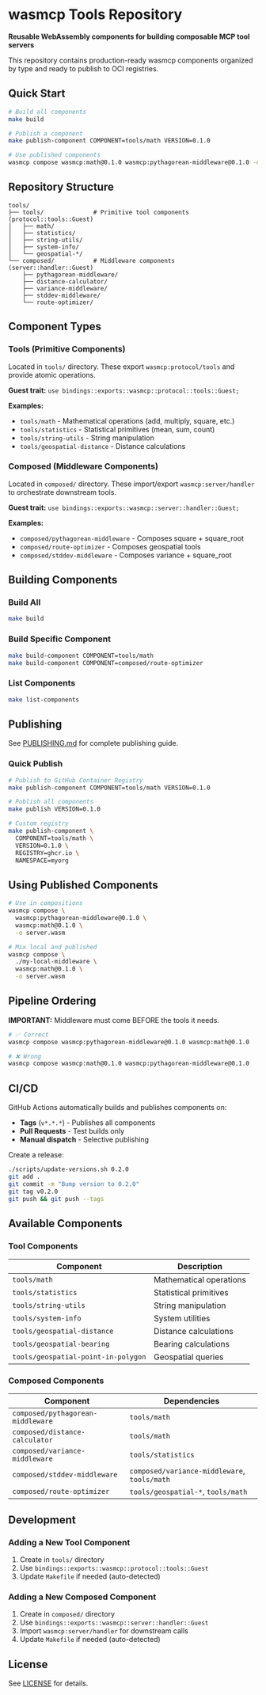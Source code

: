 # wasmcp Tools Repository

**Reusable WebAssembly components for building composable MCP tool servers**

This repository contains production-ready wasmcp components organized by type and ready to publish to OCI registries.

## Quick Start

```bash
# Build all components
make build

# Publish a component
make publish-component COMPONENT=tools/math VERSION=0.1.0

# Use published components
wasmcp compose wasmcp:math@0.1.0 wasmcp:pythagorean-middleware@0.1.0 -o server.wasm
```

## Repository Structure

```
tools/
├── tools/              # Primitive tool components (protocol::tools::Guest)
│   ├── math/
│   ├── statistics/
│   ├── string-utils/
│   ├── system-info/
│   └── geospatial-*/
└── composed/           # Middleware components (server::handler::Guest)
    ├── pythagorean-middleware/
    ├── distance-calculator/
    ├── variance-middleware/
    ├── stddev-middleware/
    └── route-optimizer/
```

## Component Types

### Tools (Primitive Components)

Located in `tools/` directory. These export `wasmcp:protocol/tools` and provide atomic operations.

**Guest trait:** `use bindings::exports::wasmcp::protocol::tools::Guest;`

**Examples:**
- `tools/math` - Mathematical operations (add, multiply, square, etc.)
- `tools/statistics` - Statistical primitives (mean, sum, count)
- `tools/string-utils` - String manipulation
- `tools/geospatial-distance` - Distance calculations

### Composed (Middleware Components)

Located in `composed/` directory. These import/export `wasmcp:server/handler` to orchestrate downstream tools.

**Guest trait:** `use bindings::exports::wasmcp::server::handler::Guest;`

**Examples:**
- `composed/pythagorean-middleware` - Composes square + square_root
- `composed/route-optimizer` - Composes geospatial tools
- `composed/stddev-middleware` - Composes variance + square_root

## Building Components

### Build All

```bash
make build
```

### Build Specific Component

```bash
make build-component COMPONENT=tools/math
make build-component COMPONENT=composed/route-optimizer
```

### List Components

```bash
make list-components
```

## Publishing

See [PUBLISHING.md](PUBLISHING.md) for complete publishing guide.

### Quick Publish

```bash
# Publish to GitHub Container Registry
make publish-component COMPONENT=tools/math VERSION=0.1.0

# Publish all components
make publish VERSION=0.1.0

# Custom registry
make publish-component \
  COMPONENT=tools/math \
  VERSION=0.1.0 \
  REGISTRY=ghcr.io \
  NAMESPACE=myorg
```

## Using Published Components

```bash
# Use in compositions
wasmcp compose \
  wasmcp:pythagorean-middleware@0.1.0 \
  wasmcp:math@0.1.0 \
  -o server.wasm

# Mix local and published
wasmcp compose \
  ./my-local-middleware \
  wasmcp:math@0.1.0 \
  -o server.wasm
```

## Pipeline Ordering

**IMPORTANT:** Middleware must come BEFORE the tools it needs.

```bash
# ✅ Correct
wasmcp compose wasmcp:pythagorean-middleware@0.1.0 wasmcp:math@0.1.0

# ❌ Wrong
wasmcp compose wasmcp:math@0.1.0 wasmcp:pythagorean-middleware@0.1.0
```

## CI/CD

GitHub Actions automatically builds and publishes components on:
- **Tags** (`v*.*.*`) - Publishes all components
- **Pull Requests** - Test builds only
- **Manual dispatch** - Selective publishing

Create a release:

```bash
./scripts/update-versions.sh 0.2.0
git add .
git commit -m "Bump version to 0.2.0"
git tag v0.2.0
git push && git push --tags
```

## Available Components

### Tool Components

| Component | Description |
|-----------|-------------|
| `tools/math` | Mathematical operations |
| `tools/statistics` | Statistical primitives |
| `tools/string-utils` | String manipulation |
| `tools/system-info` | System utilities |
| `tools/geospatial-distance` | Distance calculations |
| `tools/geospatial-bearing` | Bearing calculations |
| `tools/geospatial-point-in-polygon` | Geospatial queries |

### Composed Components

| Component | Dependencies |
|-----------|-------------|
| `composed/pythagorean-middleware` | `tools/math` |
| `composed/distance-calculator` | `tools/math` |
| `composed/variance-middleware` | `tools/statistics` |
| `composed/stddev-middleware` | `composed/variance-middleware`, `tools/math` |
| `composed/route-optimizer` | `tools/geospatial-*`, `tools/math` |

## Development

### Adding a New Tool Component

1. Create in `tools/` directory
2. Use `bindings::exports::wasmcp::protocol::tools::Guest`
3. Update `Makefile` if needed (auto-detected)

### Adding a New Composed Component

1. Create in `composed/` directory
2. Use `bindings::exports::wasmcp::server::handler::Guest`
3. Import `wasmcp:server/handler` for downstream calls
4. Update `Makefile` if needed (auto-detected)

## License

See [LICENSE](LICENSE) for details.
